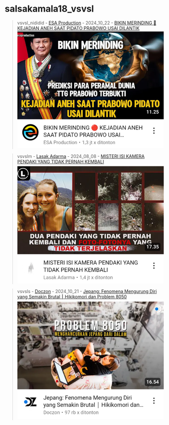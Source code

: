 # salsakamala18_vsvsl
> vsvsl_nididid - [ESA Production](https://m.youtube.com/@esaproductions) - 2024_10_22 - [BIKIN MERINDING 🔴 KEJADIAN ANEH SAAT PIDATO PRABOWO USAI DILANTIK](https://youtu.be/dAzmHNzFT5k) <img src="media/dAzmHNzFT5k/Screenshot_2024-11-13-15-21-45-15.png">


> vsvslm - [Lasak Adarma](https://m.youtube.com/@lasakadarma3247) - 2024_08_08 - [MISTERI ISI KAMERA PENDAKI YANG TIDAK PERNAH KEMBALI](https://youtu.be/OC2VcoG44Y4) <img src="media/OC2VcoG44Y4/Screenshot_2024-11-14-19-59-20-70.png">


> vsvsls - [Doczon](https://m.youtube.com/@Doczon) - 2024_10_21 - [Jepang: Fenomena Mengurung Diri yang Semakin Brutal ⎮ Hikikomori dan Problem 8050](https://youtu.be/lTOuSdPsVaA) <img src="media/lTOuSdPsVaA/Screenshot_2024-11-14-20-27-30-94.png">
